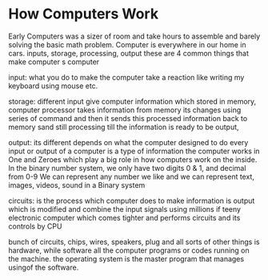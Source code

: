 # How Computers Work

Early Computers was a sizer of room and take hours to assemble and barely solving the basic math problem.
Computer is everywhere in our home in cars.
inputs, storage, processing, output these are 4 common things that make computer s computer 

input: what you do to make the computer take a reaction like writing my keyboard using mouse etc.

storage:  different input  give computer information which stored in memory, computer processor takes information from memory  its changes using series of command and then it sends this processed information back to memory sand still processing  till the information is ready to be output,

output: its different depends on what the computer designed to do 
every input or output of a computer is a type of information 
the computer works in One and Zeroes which play a big role in how computers work on the inside.
In the binary number system, we only have two digits 0 & 1, and decimal from 0-9 
We can represent any number we like and we can represent text, images, videos, sound  in a Binary system

circuits: is the process which computer does to make information is output which is modified and combine the input signals using millions if teeny electronic computer which comes tighter and performs circuits and its controls by CPU

bunch of circuits, chips, wires, speakers, plug and all sorts of other things is hardware, while software all the computer programs or codes running on the machine.
the operating system is the master program that manages usingof the software.
